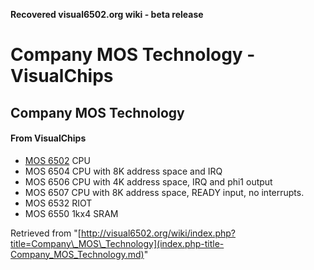 **Recovered visual6502.org wiki - beta release**

# Company MOS Technology - VisualChips

## Company MOS Technology

#### From VisualChips

- [MOS 6502](index.php-title-MOS_6502.md) CPU
- MOS 6504 CPU with 8K address space and IRQ
- MOS 6506 CPU with 4K address space, IRQ and phi1 output
- MOS 6507 CPU with 8K address space, READY input, no interrupts.
- MOS 6532 RIOT
- MOS 6550 1kx4 SRAM

Retrieved from "[http://visual6502.org/wiki/index.php?title=Company\_MOS\_Technology](index.php-title-Company_MOS_Technology.md)"

